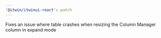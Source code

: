 ```yaml
---
'@itwin/itwinui-react': patch
---
```


Fixes an issue where table crashes when resizing the Column Manager column in expand mode
